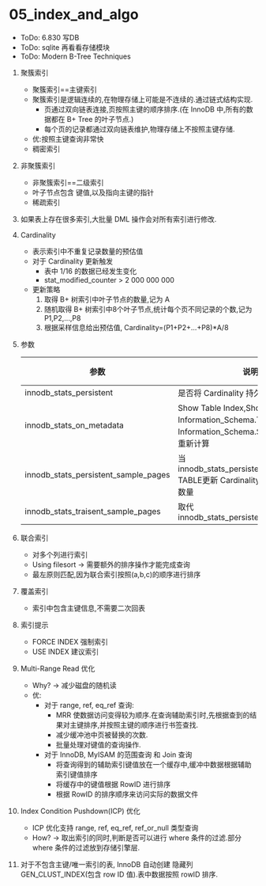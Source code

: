 # 05_index_and_algo

* ToDo: 6.830 写DB
* ToDo: sqlite 再看看存储模块
* ToDo: Modern B-Tree Techniques

1. 聚簇索引
    * 聚簇索引==主键索引
    * 聚簇索引是逻辑连续的,在物理存储上可能是不连续的.通过链式结构实现.
        * 页通过双向链表连接,页按照主键的顺序排序.(在 InnoDB 中,所有的数据都在 B+ Tree 的叶子节点.)
        * 每个页的记录都通过双向链表维护,物理存储上不按照主键存储.
    * 优:按照主键查询非常快
    * 稠密索引
2. 非聚簇索引
    * 非聚簇索引==二级索引
    * 叶子节点包含 键值,以及指向主键的指针
    * 稀疏索引
3. 如果表上存在很多索引,大批量 DML 操作会对所有索引进行修改.
4. Cardinality
    * 表示索引中不重复记录数量的预估值
    * 对于 Cardinality 更新触发
        * 表中 1/16 的数据已经发生变化
        * stat_modified_counter > 2 000 000 000
    * 更新策略
        1. 取得 B+ 树索引中叶子节点的数量,记为 A
        2. 随机取得 B+ 树索引中8个叶子节点,统计每个页不同记录的个数,记为 P1,P2,...,P8
        3. 根据采样信息给出预估值, Cardinality=(P1+P2+...+P8)*A/8
5. 参数

    |参数|说明|默认|
    |-|-|-|
    |innodb_stats_persistent|是否将 Cardinality 持久化到磁盘|OFF|
    |innodb_stats_on_metadata|Show Table Index,Show Index,访问Information_Schema.Tables,访问Information_Schema.Statics 是否触发重新计算|OFF|
    |innodb_stats_persistent_sample_pages|当innodb_stats_persistent=on,ANALYZE TABLE更新 Cardinality 值时每次采样的数量|20|
    |innodb_stats_traisent_sample_pages|取代innodb_stats_persistent_sample_pages|20|

6. 联合索引
    * 对多个列进行索引
    * Using filesort -> 需要额外的排序操作才能完成查询
    * 最左原则匹配,因为联合索引按照(a,b,c)的顺序进行排序

7. 覆盖索引
    * 索引中包含主键信息,不需要二次回表

8. 索引提示
    * FORCE INDEX 强制索引
    * USE INDEX 建议索引

9. Multi-Range Read 优化
    * Why? -> 减少磁盘的随机读
    * 优:
        * 对于 range, ref, eq_ref 查询:
            * MRR 使数据访问变得较为顺序.在查询辅助索引时,先根据查到的结果对主键排序,并按照主键的顺序进行书签查找.
            * 减少缓冲池中页被替换的次数.
            * 批量处理对键值的查询操作.
        * 对于 InnoDB, MyISAM 的范围查询 和 Join 查询
            * 将查询得到的辅助索引键值放在一个缓存中,缓冲中数据根据辅助索引键值排序
            * 将缓存中的键值根据 RowID 进行排序
            * 根据 RowID 的排序顺序来访问实际的数据文件
        
10. Index Condition Pushdown(ICP) 优化
    * ICP 优化支持 range, ref, eq_ref, ref_or_null 类型查询
    * How? -> 取出索引的同时,判断是否可以进行 where 条件的过滤.部分 where 条件的过滤放到存储引擎层.

11. 对于不包含主键/唯一索引的表, InnoDB 自动创建 隐藏列 GEN_CLUST_INDEX(包含 row ID 值).表中数据按照 rowID 排序.